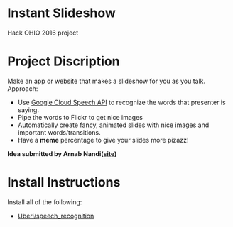 # Instant Slideshow
Hack OHIO 2016 project 

# Project Discription
Make an app or website that makes a slideshow for you as you talk. Approach:

- Use [Google Cloud Speech API](https://cloud.google.com/speech/) to recognize the words that presenter is saying.
- Pipe the words to Flickr to get nice images
- Automatically create fancy, animated slides with nice images and important words/transitions.
- Have a **meme** percentage to give your slides more pizazz! 

**Idea submitted by Arnab Nandi([site](http://arnab.org))**

# Install Instructions
Install all of the following:

- [Uberi/speech_recognition](https://github.com/Uberi/speech_recognition) 
